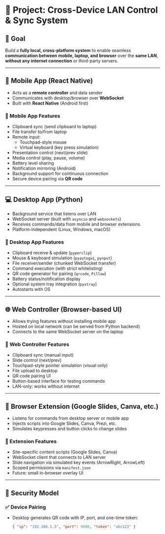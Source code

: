 # 🧩 Project: Cross-Device LAN Control & Sync System

## 🎯 Goal
Build a **fully local, cross-platform system** to enable seamless **communication between mobile, laptop, and browser** over the **same LAN**, **without any internet connection** or third-party servers.

---

## 📱 Mobile App (React Native)
- Acts as a **remote controller** and data sender
- Communicates with desktop/browser over **WebSocket**
- Built with **React Native** (Android first)

### 🔧 Mobile App Features
- Clipboard sync (send clipboard to laptop)
- File transfer to/from laptop
- Remote input:
  - Touchpad-style mouse
  - Virtual keyboard (key press simulation)
- Presentation control (next/prev slide)
- Media control (play, pause, volume)
- Battery level sharing
- Notification mirroring (Android)
- Background support for continuous connection
- Secure device pairing via **QR code**

---

## 💻 Desktop App (Python)
- Background service that listens over LAN
- WebSocket server (built with `asyncio` and `websockets`)
- Receives commands/data from mobile and browser extensions
- Platform-independent (Linux, Windows, macOS)

### 🔧 Desktop App Features
- Clipboard receive & update (`pyperclip`)
- Mouse & keyboard simulation (`pyautogui`, `pynput`)
- File receiver/sender (chunked WebSocket transfer)
- Command execution (with strict whitelisting)
- QR code generator for pairing (`qrcode`, `Pillow`)
- Battery status/notification display
- Optional system tray integration (`pystray`)
- Autostarts with OS

---

## 🌐 Web Controller (Browser-based UI)
- Allows trying features without installing mobile app
- Hosted on local network (can be served from Python backend)
- Connects to the same WebSocket server on the laptop

### 🔧 Web Controller Features
- Clipboard sync (manual input)
- Slide control (next/prev)
- Touchpad-style pointer simulation (visual only)
- File upload to desktop
- QR code pairing UI
- Button-based interface for testing commands
- LAN-only: works without internet

---

## 🧩 Browser Extension (Google Slides, Canva, etc.)
- Listens for commands from desktop server or mobile app
- Injects scripts into Google Slides, Canva, Prezi, etc.
- Simulates keypresses and button clicks to change slides

### 🔧 Extension Features
- Site-specific content scripts (Google Slides, Canva)
- WebSocket client that connects to LAN server
- Slide navigation via simulated key events (ArrowRight, ArrowLeft)
- Scoped permissions via `manifest.json`
- Future: small in-browser overlay UI

---

## 🔐 Security Model

### ✅ Device Pairing
- Desktop generates QR code with IP, port, and one-time token:
  ```json
  { "ip": "192.168.1.5", "port": 9000, "token": "abc123" }

